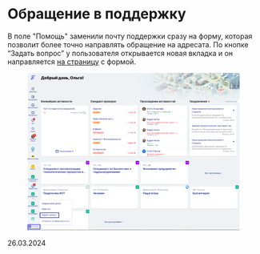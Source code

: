 # Обращение в поддержку

В поле "Помощь" заменили почту поддержки сразу на форму, которая позволит более точно направлять обращение на адресата. По кнопке “Задать вопрос” у пользователя открывается новая вкладка и он направляется [на страницу](https://forms.yandex.ru/cloud/659fee4673cee70f5b63b79a/) с формой.&#x20;

<figure><img src="../../.gitbook/assets/image (77).png" alt=""><figcaption></figcaption></figure>

26.03.2024
